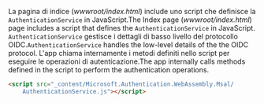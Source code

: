 <span data-ttu-id="33bfa-101">La pagina di indice (*wwwroot/index.html*) include uno script che definisce la `AuthenticationService` in JavaScript.</span><span class="sxs-lookup"><span data-stu-id="33bfa-101">The Index page (*wwwroot/index.html*) page includes a script that defines the `AuthenticationService` in JavaScript.</span></span> <span data-ttu-id="33bfa-102">`AuthenticationService` gestisce i dettagli di basso livello del protocollo OIDC.</span><span class="sxs-lookup"><span data-stu-id="33bfa-102">`AuthenticationService` handles the low-level details of the the OIDC protocol.</span></span> <span data-ttu-id="33bfa-103">L'app chiama internamente i metodi definiti nello script per eseguire le operazioni di autenticazione.</span><span class="sxs-lookup"><span data-stu-id="33bfa-103">The app internally calls methods defined in the script to perform the authentication operations.</span></span>

```html
<script src="_content/Microsoft.Authentication.WebAssembly.Msal/
    AuthenticationService.js"></script>
```
